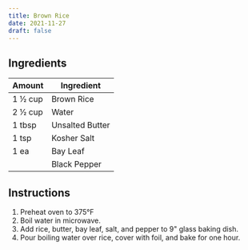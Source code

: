 ```yaml
---
title: Brown Rice
date: 2021-11-27
draft: false
---
```


## Ingredients

| Amount  | Ingredient      |
|---------| --------------- |
| 1 1⁄2 cup | Brown Rice      |
| 2 1⁄2 cup | Water           |
| 1 tbsp  | Unsalted Butter |
| 1 tsp   | Kosher Salt     |
| 1 ea    | Bay Leaf        |
|         | Black Pepper    |

## Instructions

1. Preheat oven to 375°F
2. Boil water in microwave.
3. Add rice, butter, bay leaf, salt, and pepper to 9" glass baking dish.
4. Pour boiling water over rice, cover with foil, and bake for one hour.
